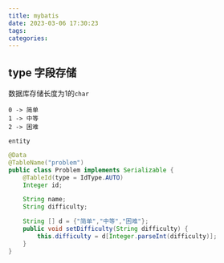 ```yaml
---
title: mybatis
date: 2023-03-06 17:30:23
tags:
categories:
---
```






## type 字段存储

数据库存储长度为1的`char`

```
0 -> 简单
1 -> 中等
2 -> 困难
```



`entity`

```java
@Data
@TableName("problem")
public class Problem implements Serializable {
    @TableId(type = IdType.AUTO)
    Integer id;

    String name;
    String difficulty;

    String [] d = {"简单","中等","困难"};
    public void setDifficulty(String difficulty) {
        this.difficulty = d[Integer.parseInt(difficulty)];
    }
}
```



